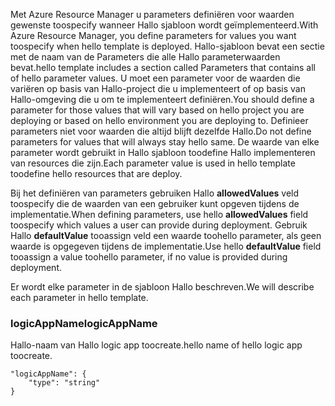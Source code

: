 <span data-ttu-id="6a5d2-101">Met Azure Resource Manager u parameters definiëren voor waarden gewenste toospecify wanneer Hallo sjabloon wordt geïmplementeerd.</span><span class="sxs-lookup"><span data-stu-id="6a5d2-101">With Azure Resource Manager, you define parameters for values you want toospecify when hello template is deployed.</span></span> <span data-ttu-id="6a5d2-102">Hallo-sjabloon bevat een sectie met de naam van de Parameters die alle Hallo parameterwaarden bevat.</span><span class="sxs-lookup"><span data-stu-id="6a5d2-102">hello template includes a section called Parameters that contains all of hello parameter values.</span></span>
<span data-ttu-id="6a5d2-103">U moet een parameter voor de waarden die variëren op basis van Hallo-project die u implementeert of op basis van Hallo-omgeving die u om te implementeert definiëren.</span><span class="sxs-lookup"><span data-stu-id="6a5d2-103">You should define a parameter for those values that will vary based on hello project you are deploying or based on hello environment you are deploying to.</span></span> <span data-ttu-id="6a5d2-104">Definieer parameters niet voor waarden die altijd blijft dezelfde Hallo.</span><span class="sxs-lookup"><span data-stu-id="6a5d2-104">Do not define parameters for values that will always stay hello same.</span></span> <span data-ttu-id="6a5d2-105">De waarde van elke parameter wordt gebruikt in Hallo sjabloon toodefine Hallo implementeren van resources die zijn.</span><span class="sxs-lookup"><span data-stu-id="6a5d2-105">Each parameter value is used in hello template toodefine hello resources that are deploy.</span></span> 

<span data-ttu-id="6a5d2-106">Bij het definiëren van parameters gebruiken Hallo **allowedValues** veld toospecify die de waarden van een gebruiker kunt opgeven tijdens de implementatie.</span><span class="sxs-lookup"><span data-stu-id="6a5d2-106">When defining parameters, use hello **allowedValues** field toospecify which values a user can provide during deployment.</span></span> <span data-ttu-id="6a5d2-107">Gebruik Hallo **defaultValue** tooassign veld een waarde toohello parameter, als geen waarde is opgegeven tijdens de implementatie.</span><span class="sxs-lookup"><span data-stu-id="6a5d2-107">Use hello **defaultValue** field tooassign a value toohello parameter, if no value is provided during deployment.</span></span>

<span data-ttu-id="6a5d2-108">Er wordt elke parameter in de sjabloon Hallo beschreven.</span><span class="sxs-lookup"><span data-stu-id="6a5d2-108">We will describe each parameter in hello template.</span></span>

### <a name="logicappname"></a><span data-ttu-id="6a5d2-109">logicAppName</span><span class="sxs-lookup"><span data-stu-id="6a5d2-109">logicAppName</span></span>
<span data-ttu-id="6a5d2-110">Hallo-naam van Hallo logic app toocreate.</span><span class="sxs-lookup"><span data-stu-id="6a5d2-110">hello name of hello logic app toocreate.</span></span>

    "logicAppName": {
        "type": "string"
    }